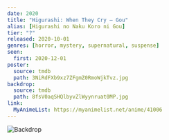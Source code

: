 ```yaml
---
date: 2020
title: "Higurashi: When They Cry – Gou"
alias: [Higurashi no Naku Koro ni Gou]
tier: "?"
released: 2020-10-01
genres: [horror, mystery, supernatural, suspense]
seen:
  first: 2020-12-01
poster:
  source: tmdb
  path: 3NiRdFXb9xz7ZFgmZ0RmoWjkTvz.jpg
backdrop:
  source: tmdb
  path: 8fsV0aqSHQlbyvZlWyynruat0MP.jpg
link:
  MyAnimeList: https://myanimelist.net/anime/41006
---
```


![Backdrop](https://image.tmdb.org/t/p/w1280/8fsV0aqSHQlbyvZlWyynruat0MP.jpg "Source: TMDB")
